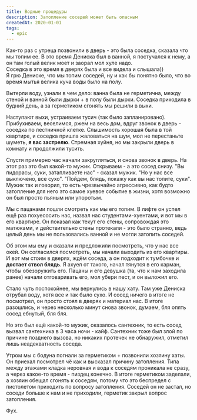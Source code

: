 ```yaml
---
title: Водные процедуры
description: Затопление соседей может быть опасным
createdAt: 2020-01-01
tags:
  - epic  
---
```


Как-то раз с утреца позвонили в дверь - это была соседка, сказала что мы топим ее. В это время Дениска был в ванной, я
постучался к нему, а он там голый велик моет и заорал мол хуле надо.<br>
Соседка в это время в дверях была и все видела и слышала))<br>
Я грю Дениске, что мы топим соседей, ну и как бы понятно было, что во время мытья велика куча воды было на полу.



Вытерли воду, узнали в чем дело: ванна была не герметична, между стеной и ванной были дырки + в полу были дырки. Соседка
приходила в будний день, а за герметиком сгонять мы решили в выхи.

Наступают выхи, устраиваем тусич (так было запланировано). Прибухиваем, веселимся, ржем на весь дом, вдруг звонок в
дверь - соседка по лестничной клетке. Слышимость хорошая была в той квартире, и соседка пришла жаловаться на шум, мол не
перестаньте шуметь, <b>я вас застрелю</b>. Стремная хуйня, но мы закрыли дверь в комнату и продолжили тусить.

Спустя примерно час начали закругляться, и снова звонок в дверь. На этот раз это был какой-то мужик. Открываем - а это
сосед снизу.
"Вы пидорасы, суки, затапливаете нас" - сказал мужик.
"Но у нас все выключено, все сухо".
"Пойдем, блядь, покажу как вы нас топите, суки". Мужик так и говорил, то есть чрезвычайно агрессивно, как будто
затопление для него это самое хуевое событие в жизни, хотя возможно он был просто пьяным или упоротым.

Мы с пацанами пошли смотреть как мы его топим. В лифте он успел ещё раз похуесосить нас, назвал нас студентами-хуентами,
и вот мы в его квартире. Он показал как текут его стены, сопровождая это матюками, и действительно стены протекали - это
было странно, ведь целый день мы не пользовались ванной и не могли затопить соседей.

Об этом мы ему и сказали и предложили посмотреть, что у нас все окей. Он согласился посмотреть, мы начали выходить из
его квартиры. И вот мы стоим в дверях, ждём соседа, а он подходит к тумбочке и <b>достает ствол блядь</b>. Я ахуел от
такого, начал тянутся в его карман, чтобы обезоружить его. Пацаны и его девушка (та, что к нам заходила ранее) начали
отговаривать его, мол убери пест, и он выложил его.

Стало чуть поспокойнее, мы вернулись в нашу хату. Там уже Дениска отрубал воду, хотя все и так было сухо. И сосед ничего
в итоге не посмотрел, он просто стоял в дверях и материал нас. В итоге разошлись, и через несколько минут снова звонок,
думаем, бля опять сосед ебнутый, бля бля.

Но это был ещё какой-то мужик, оказалось сантехник, то есть сосед вызвал сантехника в 3 часа ночи - кайф. Сантехник тоже
был злой по причине позднего вызова, но никаких протечек не обнаружил, отметил лишь неадекватность соседа.

Утром мы с бодуна погнали за герметиком + позвонили хозяину хаты. Он приехал посмотрел чё как и высказал причину
затопления. Типа между этажами кладка неровная и вода к соседям проникала не сразу, а через какое-то время - пиздец
конечно. В итоге герметиком заделали, а хозяин обещал сгонять к соседям, потому что это беспредел с пистолетом приходить
по вопросу затопления. Соседей он не застал, но соседи больше к нам и не приходили, герметик закрыл вопрос затопления.

Фух.
